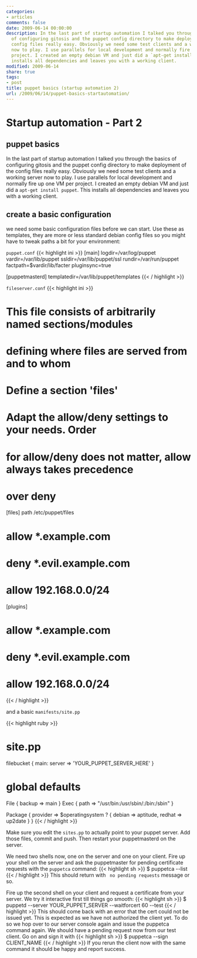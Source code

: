 ```yaml
---
categories:
- articles
comments: false
date: 2009-06-14 00:00:00
description: In the last part of startup automation I talked you through the basics
  of configuring gitosis and the puppet config directory to make deployment of the
  config files really easy. Obviously we need some test clients and a working server
  now to play. I use parallels for local development and normally fire up one VM per
  project. I created an empty debian VM and just did a `apt-get install puppet`. This
  installs all dependencies and leaves you with a working client.
modified: 2009-06-14
share: true
tags:
- post
title: puppet basics (startup automation 2)
url: /2009/06/14/puppet-basics-startautomation/
---
```


Startup automation - Part 2
===========================

puppet basics
-------------

In the last part of startup automation I talked you through the basics
of configuring gitosis and the puppet config directory to make
deployment of the config files really easy. Obviously we need some test
clients and a working server now to play. I use parallels for local
development and normally fire up one VM per project. I created an empty
debian VM and just did a `apt-get install puppet`. This installs all
dependencies and leaves you with a working client.

create a basic configuration
----------------------------

we need some basic configuration files before we can start. Use these as
templates, they are more or less standard debian config files so you
might have to tweak paths a bit for your environment:

`puppet.conf`
{{< highlight ini >}}
[main]
logdir=/var/log/puppet
vardir=/var/lib/puppet
ssldir=/var/lib/puppet/ssl
rundir=/var/run/puppet
factpath=$vardir/lib/facter
pluginsync=true

[puppetmasterd]
templatedir=/var/lib/puppet/templates
{{< / highlight >}}

`fileserver.conf`
{{< highlight ini >}}
# This file consists of arbitrarily named sections/modules
# defining where files are served from and to whom

# Define a section 'files'
# Adapt the allow/deny settings to your needs. Order
# for allow/deny does not matter, allow always takes precedence
# over deny
[files]
path /etc/puppet/files
#  allow *.example.com
#  deny *.evil.example.com
#  allow 192.168.0.0/24

[plugins]
#  allow *.example.com
#  deny *.evil.example.com
#  allow 192.168.0.0/24
{{< / highlight >}}

and a basic `manifests/site.pp`

{{< highlight ruby >}}
# site.pp

filebucket { main: server => 'YOUR_PUPPET_SERVER_HERE' }

# global defaults
File { backup => main }
Exec { path => "/usr/bin:/usr/sbin/:/bin:/sbin" }

Package {
    provider => $operatingsystem ? {
        debian => aptitude,
        redhat => up2date
    }
}
{{< / highlight >}}

Make sure you edit the `sites.pp` to actually point to your puppet
server. Add those files, commit and push. Then restart your
puppetmasterd on the server.

We need two shells now, one on the server and one on your client. Fire
up your shell on the server and ask the puppetmaster for pending
certificate requests with the `puppetca` command: 
{{< highlight sh >}}
$ puppetca --list
{{< / highlight >}}
This should return with ` no pending requests` message or so.

Fire up the second shell on your client and request a certificate from
your server. We try it interactive first till things go smooth: 
{{< highlight sh >}}
$ puppetd --server YOUR_PUPPET_SERVER --waitforcert 60 --test
{{< / highlight >}}
This should come back with an error that the cert could not be issued
yet. This is expected as we have not authorized the client yet. To do so
we hop over to our server console again and issue the puppetca command
again. We should have a pending request now from our test client. Go on
and sign it with 
{{< highlight sh >}}
$ puppetca --sign CLIENT_NAME
{{< / highlight >}}
If you rerun the client now with the same command it should be happy and
report success.
